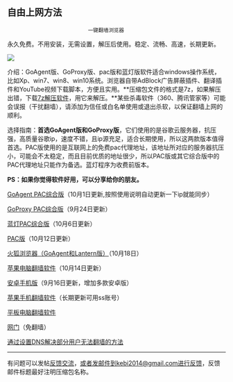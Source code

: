 ## **********************自由上网方法**********************

                              一键翻墙浏览器



永久免费。不用安装，无需设置，解压后使用。稳定、流畅、高速，长期更新。

![](https://raw.githubusercontent.com/Alvin9999/pac2/master/%E5%9B%BE%E6%A0%87.PNG)


介绍：GoAgent版、GoProxy版、pac版和蓝灯版软件适合windows操作系统，比如Xp、win7、win8、win10系统。浏览器自带AdBlock广告屏蔽插件、翻译插件和YouTube视频下载脚本，方便且实用。**压缩包文件的格式是7z，如果解压出错，下载[7z解压软件](https://sparanoid.com/lab/7z/)，用它来解压。**某些杀毒软件（360、腾讯管家等）可能会误报（干扰翻墙），请添加为信任或白名单使用或退出杀软，以保证翻墙上网的顺利。

选择指南：**首选GoAgent版和GoProxy版**，它们使用的是谷歌云服务器，抗压强，高质量谷歌ip，速度不错，且ip源充足，适合长期使用，所以这两款版本值得首选。PAC版使用的是互联网上的免费pac代理地址，该地址所对应的服务器抗压小，可能会不太稳定，而且目前优质的地址很少，所以PAC版或其它综合版中的PAC代理地址只能作为备选。蓝灯程序为收费前版本。

**PS：如果你觉得软件好用，可以分享给你的朋友。**


[GoAgent PAC综合版](https://github.com/Alvin9999/new-pac/wiki/GoAgent-PAC%E7%BB%BC%E5%90%88%E7%89%88)（10月1日更新,按照使用说明自动更新一下ip就能同步）

[GoProxy PAC综合版](https://github.com/Alvin9999/new-pac/wiki/GoProxy-PAC%E7%BB%BC%E5%90%88%E7%89%88)（9月24日更新）

[蓝灯PAC综合版](https://github.com/Alvin9999/new-pac/wiki/%E8%93%9D%E7%81%AF-PAC%E7%BB%BC%E5%90%88%E7%89%88)（10月6日更新）

[PAC版](https://github.com/Alvin9999/new-pac/wiki/PAC%E7%89%88)（10月12日更新）

[火狐浏览器（GoAgent和Lantern版）](https://github.com/Alvin9999/new-pac/wiki/%E7%81%AB%E7%8B%90%E6%B5%8F%E8%A7%88%E5%99%A8%EF%BC%88GoAgent%E5%92%8CLantern%E7%89%88%EF%BC%89)（10月18日）

[苹果电脑翻墙软件](https://github.com/Alvin9999/new-pac/wiki/%E8%8B%B9%E6%9E%9C%E7%94%B5%E8%84%91macOS%E7%BF%BB%E5%A2%99%E8%BD%AF%E4%BB%B6)（10月14日更新）


[安卓手机版](https://github.com/Alvin9999/new-pac/wiki/%E5%AE%89%E5%8D%93%E6%89%8B%E6%9C%BA%E7%89%88)（9月16日更新，增加多款安卓版）

[苹果手机翻墙软件](https://github.com/Alvin9999/new-pac/wiki/%E8%8B%B9%E6%9E%9C%E6%89%8B%E6%9C%BA%E7%BF%BB%E5%A2%99%E8%BD%AF%E4%BB%B6)（长期更新可用ss账号）

[平板电脑翻墙软件](https://github.com/Alvin9999/new-pac/wiki/%E5%B9%B3%E6%9D%BF%E7%94%B5%E8%84%91%E7%BF%BB%E5%A2%99%E8%BD%AF%E4%BB%B6)

[网门](https://github.com/Alvin9999/new-pac/wiki/%E7%BD%91%E9%97%A8%EF%BC%88%E5%85%8D%E7%BF%BB%E5%A2%99%EF%BC%89)（免翻墙）


[通过设置DNS解决部分用户无法翻墙的方法](https://github.com/Alvin9999/new-pac/wiki/%E9%80%9A%E8%BF%87%E8%AE%BE%E7%BD%AEDNS%E8%A7%A3%E5%86%B3%E9%83%A8%E5%88%86%E7%94%A8%E6%88%B7%E6%97%A0%E6%B3%95%E7%BF%BB%E5%A2%99%E7%9A%84%E6%96%B9%E6%B3%95)   

***

有问题可以发帖[反馈交流](https://github.com/Alvin9999/new-pac/issues)，或者发邮件到kebi2014@gmail.com进行反馈，反馈邮件标题最好注明压缩包名称。
